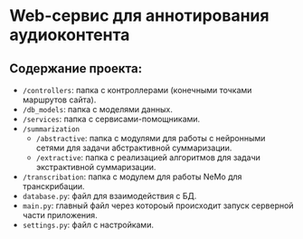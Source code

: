 # Web-сервис для аннотирования аудиоконтента
## Содержание проекта:
* `/controllers`: папка с контроллерами (конечными точками маршрутов сайта).
* `/db_models`: папка с моделями данных.
* `/services`: папка с сервисами-помощниками.
* `/summarization`
  * `/abstractive`: папка с модулями для работы с нейронными сетями для задачи абстрактивной суммаризации.
  * `/extractive`: папка с реализацией алгоритмов для задачи экстрактивной суммаризации.
* `/transcribation`: папка с модулем для работы NeMo для транскрибации.
* `database.py`: файл для взаимодействия с БД.
* `main.py`: главный файл через котороый происходит запуск серверной части приложения.
* `settings.py`: файл с настройками.